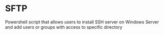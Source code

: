 # SFTP
Powershell script that allows users to install SSH server on Windows Server and add users or groups with access to specific directory

